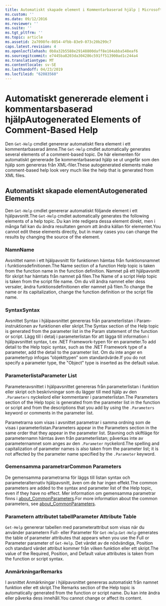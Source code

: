 ```yaml
---
title: Automatiskt skapade element i Kommentarbaserad hjälp | Microsoft Docs
ms.custom: ''
ms.date: 09/12/2016
ms.reviewer: ''
ms.suite: ''
ms.tgt_pltfrm: ''
ms.topic: article
ms.assetid: 2a7098fe-0854-4fbb-83e9-073c20b299c7
caps.latest.revision: 4
ms.openlocfilehash: 0b8a32b5588e29148800daff8e104abba548eaf6
ms.sourcegitcommit: e7445ba8203da304286c591ff513900ad1c244a4
ms.translationtype: MT
ms.contentlocale: sv-SE
ms.lasthandoff: 04/23/2019
ms.locfileid: "62083560"
---
```

# <a name="autogenerated-elements-of-comment-based-help"></a><span data-ttu-id="c18fa-102">Automatiskt genererade element i kommentarsbaserad hjälp</span><span class="sxs-lookup"><span data-stu-id="c18fa-102">Autogenerated Elements of Comment-Based Help</span></span>

<span data-ttu-id="c18fa-103">Den `Get-Help` cmdlet genererar automatiskt flera element i ett kommentarbaserad ämne.</span><span class="sxs-lookup"><span data-stu-id="c18fa-103">The `Get-Help` cmdlet automatically generates several elements of a comment-based topic.</span></span> <span data-ttu-id="c18fa-104">De här elementen för automatiskt genererade Se kommentarbaserad hjälp se ut ungefär som den hjälp som genereras från XML-filer.</span><span class="sxs-lookup"><span data-stu-id="c18fa-104">These autogenerated elements make comment-based help look very much like the help that is generated from XML files.</span></span>

## <a name="autogenerated-elements"></a><span data-ttu-id="c18fa-105">Automatiskt skapade element</span><span class="sxs-lookup"><span data-stu-id="c18fa-105">Autogenerated Elements</span></span>

<span data-ttu-id="c18fa-106">Den `Get-Help` cmdlet genererar automatiskt följande element i ett hjälpavsnitt.</span><span class="sxs-lookup"><span data-stu-id="c18fa-106">The `Get-Help` cmdlet automatically generates the following elements of a help topic.</span></span> <span data-ttu-id="c18fa-107">Du kan inte redigera dessa element direkt, men i många fall kan du ändra resultaten genom att ändra källan för elementet.</span><span class="sxs-lookup"><span data-stu-id="c18fa-107">You cannot edit these elements directly, but in many cases you can change the results by changing the source of the element.</span></span>

### <a name="name"></a><span data-ttu-id="c18fa-108">Namn</span><span class="sxs-lookup"><span data-stu-id="c18fa-108">Name</span></span>

<span data-ttu-id="c18fa-109">Avsnittet namn i ett hjälpavsnitt för funktionen hämtas från funktionsnamnet i funktionsdefinitionen.</span><span class="sxs-lookup"><span data-stu-id="c18fa-109">The Name section of a function Help topic is taken from the function name in the function definition.</span></span> <span data-ttu-id="c18fa-110">Namnet på ett hjälpavsnitt för skript har hämtats från namnet på filen.</span><span class="sxs-lookup"><span data-stu-id="c18fa-110">The Name of a script Help topic is taken from the script file name.</span></span> <span data-ttu-id="c18fa-111">Om du vill ändra namnet eller dess versaler, ändra funktionsdefinitionen eller namnet på filen.</span><span class="sxs-lookup"><span data-stu-id="c18fa-111">To change the name or its capitalization, change the function definition or the script file name.</span></span>

### <a name="syntax"></a><span data-ttu-id="c18fa-112">Syntax</span><span class="sxs-lookup"><span data-stu-id="c18fa-112">Syntax</span></span>

<span data-ttu-id="c18fa-113">Avsnittet Syntax i hjälpavsnittet genereras från parameterlistan i Param-instruktionen av funktionen eller skript.</span><span class="sxs-lookup"><span data-stu-id="c18fa-113">The Syntax section of the Help topic is generated from the parameter list in the Param statement of the function or script.</span></span> <span data-ttu-id="c18fa-114">Lägg till i detalj i parameterlistan för att lägga till information i hjälpavsnittet syntax, t.ex .NET Framework-typen för en parameter.</span><span class="sxs-lookup"><span data-stu-id="c18fa-114">To add detail to the Help topic syntax, such as the .NET Framework type of a parameter, add the detail to the parameter list.</span></span> <span data-ttu-id="c18fa-115">Om du inte anger en parametertyp infogas ”objekttypen” som standardvärde.</span><span class="sxs-lookup"><span data-stu-id="c18fa-115">If you do not specify a parameter type, the "Object" type is inserted as the default value.</span></span>

### <a name="parameter-list"></a><span data-ttu-id="c18fa-116">Parameterlista</span><span class="sxs-lookup"><span data-stu-id="c18fa-116">Parameter List</span></span>

<span data-ttu-id="c18fa-117">Parameteravsnittet i hjälpavsnittet genereras från parameterlistan i funktion eller skript och beskrivningar som du lägger till med hjälp av den `.Parameters` nyckelord eller kommentarer i parameterlistan.</span><span class="sxs-lookup"><span data-stu-id="c18fa-117">The Parameters section of the Help topic is generated from the parameter list in the function or script and from the descriptions that you add by using the `.Parameters` keyword or comments in the parameter list.</span></span>

<span data-ttu-id="c18fa-118">Parametrarna som visas i avsnittet parametrar i samma ordning som de visas i parameterlistan.</span><span class="sxs-lookup"><span data-stu-id="c18fa-118">Parameters appear in the Parameters section in the same order that they appear in the parameter list.</span></span> <span data-ttu-id="c18fa-119">Stavning och skiftläge för parameternamn hämtas även från parameterlistan; påverkas inte av parameternamnet som anges av den `.Parameter` nyckelord.</span><span class="sxs-lookup"><span data-stu-id="c18fa-119">The spelling and capitalization of parameter names is also taken from the parameter list; it is not affected by the parameter name specified by the `.Parameter` keyword.</span></span>

### <a name="common-parameters"></a><span data-ttu-id="c18fa-120">Gemensamma parametrar</span><span class="sxs-lookup"><span data-stu-id="c18fa-120">Common Parameters</span></span>

<span data-ttu-id="c18fa-121">De gemensamma parametrarna för läggs till listan syntax och parameteralternativ hjälpavsnitt, även om de har ingen effekt.</span><span class="sxs-lookup"><span data-stu-id="c18fa-121">The common parameters are added to the syntax and parameter list of the Help topic, even if they have no effect.</span></span> <span data-ttu-id="c18fa-122">Mer information om gemensamma parametrar finns i [about_CommonParameters](/powershell/module/microsoft.powershell.core/about/about_commonparameters).</span><span class="sxs-lookup"><span data-stu-id="c18fa-122">For more information about the common parameters, see [about_CommonParameters](/powershell/module/microsoft.powershell.core/about/about_commonparameters).</span></span>

### <a name="parameter-attribute-table"></a><span data-ttu-id="c18fa-123">Parametern attributet tabell</span><span class="sxs-lookup"><span data-stu-id="c18fa-123">Parameter Attribute Table</span></span>

<span data-ttu-id="c18fa-124">`Get-Help` genererar tabellen med parameterattribut som visas när du använder parametern Full- eller Parameter för `Get-Help`.</span><span class="sxs-lookup"><span data-stu-id="c18fa-124">`Get-Help` generates the table of parameter attributes that appears when you use the Full or Parameter parameter of `Get-Help`.</span></span> <span data-ttu-id="c18fa-125">Det värdet av de nödvändiga, Position och standard värdet attribut kommer från vilken funktion eller ett skript.</span><span class="sxs-lookup"><span data-stu-id="c18fa-125">The value of the Required, Position, and Default value attributes is taken from the function or script syntax.</span></span>

### <a name="remarks"></a><span data-ttu-id="c18fa-126">Anmärkningar</span><span class="sxs-lookup"><span data-stu-id="c18fa-126">Remarks</span></span>

<span data-ttu-id="c18fa-127">I avsnittet Anmärkningar i hjälpavsnittet genereras automatiskt från namnet funktion eller ett skript.</span><span class="sxs-lookup"><span data-stu-id="c18fa-127">The Remarks section of the Help topic is automatically generated from the function or script name.</span></span> <span data-ttu-id="c18fa-128">Du kan inte ändra eller påverka dess innehåll.</span><span class="sxs-lookup"><span data-stu-id="c18fa-128">You cannot change or affect its content.</span></span>
